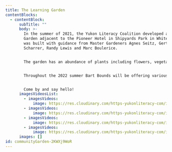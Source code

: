 ```yaml
---
title: The Learning Garden
contentBlocks:
  - contentBlock:
      subTitle: ""
      body: >-
        In the summer of 2021, the Yukon Literacy Coalition developed a Learning
        Garden adjacent to the Pioneer Hotel in Shipyards Park in Whitehorse. It
        was built with guidance from Master Gardeners Agnes Seitz, Gertie
        Scharrer, Randy Lewis and Marc Boulerice. 


        The garden has an abundance of plants including flowers, vegetables, fruit trees, berries and a bed for traditional healing plants. Some of the plants were donated by local gardeners  Joan Oram, Diana Mulloy, Miriam Kazami and Shawn Verrier.


        Throughout the 2022 summer Bart Bounds will be offering various gardening workshops on Thursday evenings in the garden. Topics such as seed starting, watering and fertilizing, harvesting and composting. 


        Come by and say hello!
      imagesVideosList:
        - imagesVideos:
            image: https://res.cloudinary.com/https-yukonliteracy-com/image/upload/q_35/v1648536950/garden-8_abut80.jpg
        - imagesVideos:
            image: https://res.cloudinary.com/https-yukonliteracy-com/image/upload/q_35/v1648536920/garden-9_aoymd4.jpg
        - imagesVideos:
            image: https://res.cloudinary.com/https-yukonliteracy-com/image/upload/q_35/v1648537086/garden-10_d4oeqz.jpg
        - imagesVideos:
            image: https://res.cloudinary.com/https-yukonliteracy-com/image/upload/q_35/v1659478141/IMG_8483_pm5ge3.heic
      images: []
id: communityGarden-2KWXj9WoR
---
```

